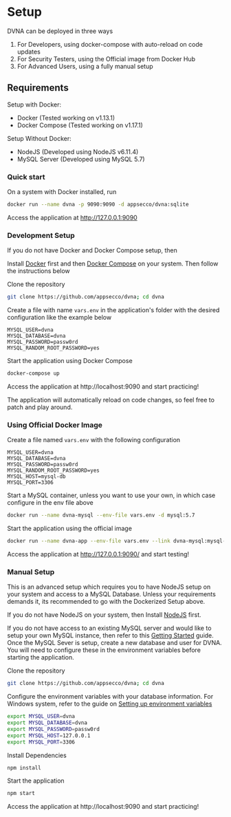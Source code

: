 # Setup

DVNA can be deployed in three ways

1. For Developers, using docker-compose with auto-reload on code updates
2. For Security Testers, using the Official image from Docker Hub
3. For Advanced Users, using a fully manual setup

## Requirements

Setup with Docker:

- Docker (Tested working on v1.13.1)
- Docker Compose (Tested working on v1.17.1)

Setup Without Docker:

- NodeJS (Developed using NodeJS v6.11.4)
- MySQL Server (Developed using MySQL 5.7)

### Quick start

On a system with Docker installed, run

```bash
docker run --name dvna -p 9090:9090 -d appsecco/dvna:sqlite
```

Access the application at http://127.0.0.1:9090

### Development Setup

If you do not have Docker and Docker Compose setup, then

Install [Docker](https://docs.docker.com/engine/installation/) first and then
[Docker Compose](https://docs.docker.com/compose/install/) on your system. Then follow the instructions below

Clone the repository
```bash
git clone https://github.com/appsecco/dvna; cd dvna
```

Create a file with name `vars.env` in the application's folder with the desired configuration like the example below
```
MYSQL_USER=dvna
MYSQL_DATABASE=dvna
MYSQL_PASSWORD=passw0rd
MYSQL_RANDOM_ROOT_PASSWORD=yes
```

Start the application using Docker Compose
```bash
docker-compose up
```

Access the application at http://localhost:9090 and start practicing!

The application will automatically reload on code changes, so feel free to patch and play around.

### Using Official Docker Image

Create a file named `vars.env` with the following configuration
```
MYSQL_USER=dvna
MYSQL_DATABASE=dvna
MYSQL_PASSWORD=passw0rd
MYSQL_RANDOM_ROOT_PASSWORD=yes
MYSQL_HOST=mysql-db
MYSQL_PORT=3306
```

Start a MySQL container, unless you want to use your own, in which case configure in the env file above
```bash
docker run --name dvna-mysql --env-file vars.env -d mysql:5.7
```

Start the application using the official image
```bash
docker run --name dvna-app --env-file vars.env --link dvna-mysql:mysql-db -p 9090:9090 appsecco/dvna
```

Access the application at http://127.0.0.1:9090/ and start testing!

### Manual Setup

This is an advanced setup which requires you to have NodeJS setup on your system and access to a MySQL Database. Unless your requirements demands it, its recommended to go with the Dockerized Setup above.

If you do not have NodeJS on your system, then
Install [NodeJS](https://nodejs.org/en/download/package-manager/) first.

If you do not have access to an existing MySQL server and would like to setup your own MySQL instance, then refer to this [Getting Started](https://dev.mysql.com/doc/mysql-getting-started/en/) guide. Once the MySQL Sever is setup, create a new database and user for DVNA. You will need to configure these in the environment variables before starting the application.

Clone the repository
```bash
git clone https://github.com/appsecco/dvna; cd dvna
```

Configure the environment variables with your database information. For Windows system, refer to the guide on [Setting up environment variables](http://www.dowdandassociates.com/blog/content/howto-set-an-environment-variable-in-windows-command-line-and-registry/)
```bash
export MYSQL_USER=dvna
export MYSQL_DATABASE=dvna
export MYSQL_PASSWORD=passw0rd
export MYSQL_HOST=127.0.0.1
export MYSQL_PORT=3306
```

Install Dependencies
```bash
npm install
```

Start the application
```bash
npm start
```

Access the application at http://localhost:9090 and start practicing!
